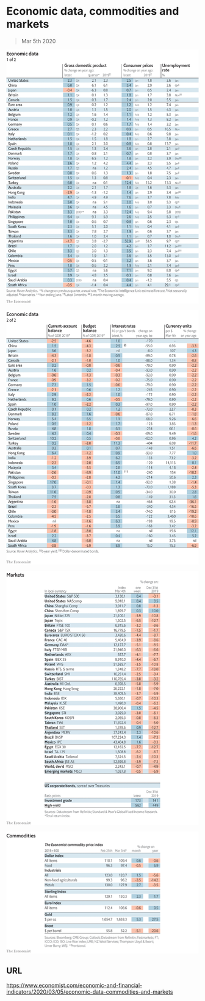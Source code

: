 # Economic data, commodities and markets

> Mar 5th 2020

![](./images/20200307_INT101.png)

![](./images/20200307_INT102.png)

![](./images/20200307_INT201.png)

![](./images/20200307_INT401.png)

## URL

https://www.economist.com/economic-and-financial-indicators/2020/03/05/economic-data-commodities-and-markets
